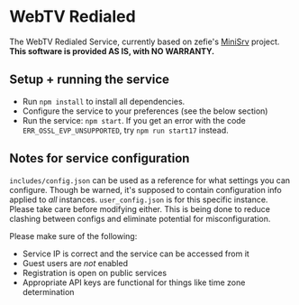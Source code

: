 # WebTV Redialed
The WebTV Redialed Service, currently based on zefie's [MiniSrv](https://github.com/zefie/zefie_wtvp_minisrv) project. **This software is provided AS IS, with NO WARRANTY.**

## Setup + running the service
- Run `npm install` to install all dependencies.
- Configure the service to your preferences (see the below section)
- Run the service: `npm start`. If you get an error with the code `ERR_OSSL_EVP_UNSUPPORTED`, try `npm run start17` instead.
  
## Notes for service configuration
`includes/config.json` can be used as a reference for what settings you can configure. Though be warned, it's supposed to contain configuration info applied to *all* instances. `user_config.json` is for this specific instance. Please take care before modifying either. This is being done to reduce clashing between configs and eliminate potential for misconfiguration.

Please make sure of the following:
- Service IP is correct and the service can be accessed from it
- Guest users are *not* enabled
- Registration is open on public services
- Appropriate API keys are functional for things like time zone determination
